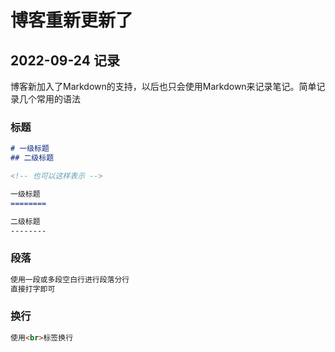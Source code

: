 # 博客重新更新了

## 2022-09-24 记录
博客新加入了Markdown的支持，以后也只会使用Markdown来记录笔记。简单记录几个常用的语法

### 标题
``` MarkDown
# 一级标题
## 二级标题

<!-- 也可以这样表示 -->

一级标题
========

二级标题
--------
```

### 段落
``` MarkDown
使用一段或多段空白行进行段落分行
直接打字即可
```

### 换行
``` MarkDown
使用<br>标签换行
```
